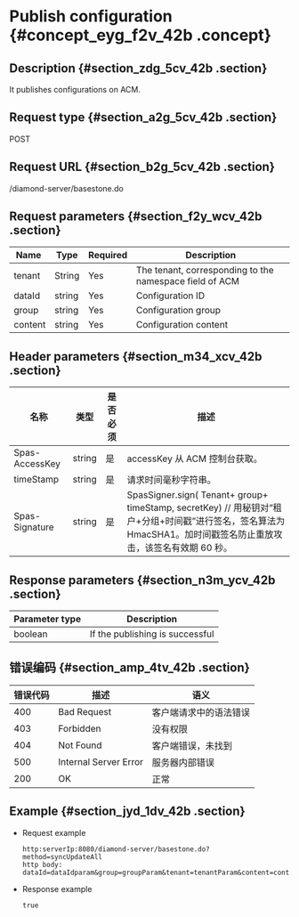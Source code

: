 # Publish configuration {#concept_eyg_f2v_42b .concept}

## Description {#section_zdg_5cv_42b .section}

It publishes configurations on ACM.

## Request type {#section_a2g_5cv_42b .section}

POST

## Request URL {#section_b2g_5cv_42b .section}

/diamond-server/basestone.do

## Request parameters {#section_f2y_wcv_42b .section}

|Name |Type|Required|Description|
|-----|----|--------|-----------|
|tenant|String|Yes|The tenant, corresponding to the namespace field of ACM|
|dataId|string|Yes|Configuration ID|
|group|string|Yes|Configuration group|
|content|string|Yes|Configuration content|

## Header parameters {#section_m34_xcv_42b .section}

|名称|类型|是否必须|描述|
|--|--|----|--|
|Spas-AccessKey|string|是|accessKey 从 ACM 控制台获取。|
|timeStamp|string|是|请求时间毫秒字符串。|
|Spas-Signature|string|是|SpasSigner.sign\( Tenant+ group+ timeStamp, secretKey\) // 用秘钥对“租户+分组+时间戳”进行签名，签名算法为 HmacSHA1。加时间戳签名防止重放攻击，该签名有效期 60 秒。|

## Response parameters {#section_n3m_ycv_42b .section}

|Parameter type|Description|
|--------------|-----------|
|boolean|If the publishing is successful|

## 错误编码 {#section_amp_4tv_42b .section}

|错误代码|描述|语义|
|----|--|--|
|400|Bad Request|客户端请求中的语法错误|
|403|Forbidden|没有权限|
|404|Not Found|客户端错误，未找到|
|500|Internal Server Error|服务器内部错误|
|200|OK|正常|

## Example {#section_jyd_1dv_42b .section}

-   Request example

    ```
    http:serverIp:8080/diamond-server/basestone.do? method=syncUpdateAll
    http body:
    dataId=dataIdparam&group=groupParam&tenant=tenantParam&content=contentParam
    ```

-   Response example

    ```
    true
    ```


